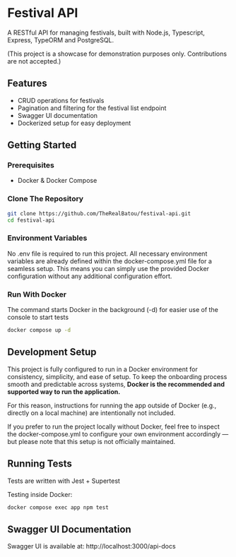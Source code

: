 # Festival API
A RESTful API for managing festivals, built with Node.js, Typescript, Express, TypeORM and PostgreSQL.

(This project is a showcase for demonstration purposes only. Contributions are not accepted.)

## Features
- CRUD operations for festivals
- Pagination and filtering for the festival list endpoint
- Swagger UI documentation
- Dockerized setup for easy deployment

## Getting Started

### Prerequisites
- Docker & Docker Compose

### Clone The Repository

```bash
git clone https://github.com/TheRealBatou/festival-api.git
cd festival-api
```

### Environment Variables

No .env file is required to run this project.
All necessary environment variables are already defined within the docker-compose.yml file for a seamless setup.
This means you can simply use the provided Docker configuration without any additional configuration effort.

### Run With Docker

The command starts Docker in the background (-d) for easier use of the console to start tests

```bash
docker compose up -d
```

## Development Setup

This project is fully configured to run in a Docker environment for consistency, simplicity, and ease of setup.
To keep the onboarding process smooth and predictable across systems, **Docker is the recommended and supported way to run the application.**

For this reason, instructions for running the app outside of Docker (e.g., directly on a local machine) are intentionally not included.

If you prefer to run the project locally without Docker, feel free to inspect the docker-compose.yml to configure your own environment accordingly — but please note that this setup is not officially maintained.

## Running Tests

Tests are written with Jest + Supertest

Testing inside Docker:

```bash
docker compose exec app npm test
```

## Swagger UI Documentation

Swagger UI is available at:
http://localhost:3000/api-docs
